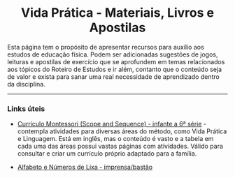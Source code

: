 <h1 align="center">Vida Prática - Materiais, Livros e Apostilas</h1>

Esta página tem o propósito de apresentar recursos para auxílio aos estudos de educação física. Podem ser adicionadas sugestões de jogos, leituras e apostilas de exercício que se aprofundem em temas relacionados aos tópicos do Roteiro de Estudos e ir além, contanto que o conteúdo seja de valor e exista para sanar uma real necessidade de aprendizado dentro da disciplina.

---

### Links úteis

- [Currículo Montessori (Scope and Sequence) - infante a 6ª série](https://montessoricompass.com/scope-and-sequence/) - contempla atividades para diversas áreas do método, como Vida Prática e Linguagem. Está em inglês, mas o conteúdo é vasto e a tabela em cada uma das áreas possui vastas páginas com atividades. Válido para consultar e criar um currículo próprio adaptado para a família.

- [Alfabeto e Números de Lixa - imprensa/bastão](https://www.elo7.com.br/alfabeto-de-lixa-letra-minusculas-maiusculas-e-numeros/dp/122CD9C)
